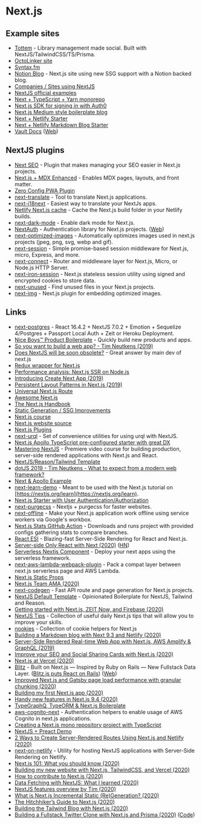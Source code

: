# Next.js

## Example sites

* [Tottem](https://github.com/poulainv/tottem) - Library management made social. Built with NextJS/TailwindCSS/TS/Prisma.
* [OctoLinker site](https://github.com/OctoLinker/octolinker.now.sh)
* [Syntax.fm](https://github.com/wesbos/Syntax)
* [Notion Blog](https://github.com/ijjk/notion-blog) - Next.js site using new SSG support with a Notion backed blog.
* [Companies / Sites using NextJS](https://github.com/zeit/next.js/discussions/10640)
* [NextJS official examples](https://github.com/zeit/next.js/tree/canary/examples)
* [Next + TypeScript + Yarn monorepo](https://github.com/josephluck/next-typescript-monorepo)
* [Next.js SDK for signing in with Auth0](https://github.com/auth0/nextjs-auth0)
* [Next.js Medium style boilerplate blog](https://github.com/maxigimenez/next-medium-blog-boilerplate)
* [Next + Netlify Starter](https://github.com/cassidoo/next-netlify-starter)
* [Next + Netlify Markdown Blog Starter](https://github.com/cassidoo/next-netlify-blog-starter)
* [Vault Docs](https://github.com/hashicorp/vault/tree/master/website) \([Web](https://www.vaultproject.io/)\)

## NextJS plugins

* [Next SEO](https://github.com/garmeeh/next-seo) - Plugin that makes managing your SEO easier in Next.js projects.
* [Next.js + MDX Enhanced](https://github.com/hashicorp/next-mdx-enhanced) - Enables MDX pages, layouts, and front matter.
* [Zero Config PWA Plugin](https://github.com/shadowwalker/next-pwa)
* [next-translate](https://github.com/vinissimus/next-translate) - Tool to translate Next.js applications.
* [next-i18next](https://github.com/isaachinman/next-i18next) - Easiest way to translate your NextJs apps.
* [Netlify Next.js cache](https://github.com/pizzafox/netlify-cache-nextjs) - Cache the Next.js build folder in your Netlify builds.
* [next-dark-mode](https://github.com/xeoneux/next-dark-mode) - Enable dark mode for Next.js.
* [NextAuth](https://github.com/iaincollins/next-auth) - Authentication library for Next.js projects. \([Web](https://next-auth.js.org/)\)
* [next-optimized-images](https://github.com/cyrilwanner/next-optimized-images) - Automatically optimizes images used in next.js projects \(jpeg, png, svg, webp and gif\).
* [next-session](https://github.com/hoangvvo/next-session) - Simple promise-based session middleware for Next.js, micro, Express, and more.
* [next-connect](https://github.com/hoangvvo/next-connect) - Router and middleware layer for Next.js, Micro, or Node.js HTTP Server.
* [next-iron-session](https://github.com/vvo/next-iron-session) - Next.js stateless session utility using signed and encrypted cookies to store data.
* [next-unused](https://github.com/pacocoursey/next-unused) - Find unused files in your Next.js projects.
* [next-img](https://github.com/humaans/next-img) - Next.js plugin for embedding optimized images.

## Links

* [next-postgres](https://github.com/jimmylee/next-postgres) - React 16.4.2 + NextJS 7.0.2 + Emotion + Sequelize 4/Postgres + Passport Local Auth + Zeit or Heroku Deployment.
* [Nice Boys™️ Product Boilerplate](https://github.com/nice-boys/product-boilerplate) - Quickly build new products and apps.
* [So you want to build a web app? - Tim Neutkens \(2019\)](https://www.youtube.com/watch?v=WKJVXN2kMS8)
* [Does NextJS will be soon obsolete?](https://www.reddit.com/r/reactjs/comments/au5z1u/does_nextjs_will_be_soon_obsolete/) - Great answer by main dev of next.js
* [Redux wrapper for Next.js](https://github.com/kirill-konshin/next-redux-wrapper)
* [Performance analysis: Next.js SSR on Node.js](https://docs.google.com/document/d/1zen4pq-zvJsvYk4yPZ9x-JB__GmBQ1sqLoP32YCYwIk/edit#)
* [Introducing Create Next App \(2019\)](https://nextjs.org/blog/create-next-app)
* [Persistent Layout Patterns in Next.js \(2019\)](https://adamwathan.me/2019/10/17/persistent-layout-patterns-in-nextjs/)
* [Universal Next.js Route](https://github.com/brajevicm/next-universal-route)
* [Awesome Next.js](https://github.com/unicodeveloper/awesome-nextjs)
* [The Next.js Handbook](https://flaviocopes.com/page/nextjs-handbook/)
* [Static Generation / SSG Improvements](https://github.com/zeit/next.js/issues/9524)
* [Next.js course](https://nextjscourse.com/oEEGG76l22UE8B77ovWn/)
* [Next.js website source](https://github.com/zeit/next-site)
* [Next.js Plugins](https://github.com/zeit/next-plugins)
* [next-urql](https://github.com/FormidableLabs/next-urql) - Set of convenience utilities for using urql with NextJS.
* [Next.js Apollo TypeScript pre-configured starter with great DX](https://github.com/borisowsky/nextjs-apollo-ts-starter)
* [Mastering NextJS](https://masteringnextjs.com/) - Premiere video course for building production, server-side rendered applications with Next.js and React.
* [NextJS/Reason/Tailwind Template](https://github.com/sgrove/nextjs-reason-urql)
* [dotJS 2019 - Tim Neutkens - What to expect from a modern web framework?](https://www.dotconferences.com/2019/12/tim-neutkens-what-to-expect-from-a-modern-web-framework)
* [Next & Apollo Example](https://github.com/adamsoffer/next-apollo-example)
* [next-learn-demo](https://github.com/zeit/next-learn-demo) - Meant to be used with the Next.js tutorial on [https://nextjs.org/learn](https://nextjs.org/learn).
* [Next.js Starter with User Authentication/Authorization](https://github.com/rwieruch/nextjs-firebase-authentication)
* [next-purgecss](https://github.com/lucleray/next-purgecss) - Nextjs + purgecss for faster websites.
* [next-offline](https://github.com/hanford/next-offline) - Make your Next.js application work offline using service workers via Google's workbox.
* [Next.js Stats GitHub Action](https://github.com/zeit/next-stats-action) - Downloads and runs project with provided configs gathering stats to compare branches.
* [React ESI](https://github.com/dunglas/react-esi) - Blazing-fast Server-Side Rendering for React and Next.js.
* [Server-side Only React with Next \(2020\)](https://webcloud.se/blog/2020-03-12-nextjs-without-client-side-react/) \([HN](https://news.ycombinator.com/item?id=22717900)\)
* [Serverless Nextjs Component](https://github.com/danielcondemarin/serverless-next.js) - Deploy your next apps using the serverless framework.
* [next-aws-lambda-webpack-plugin](https://github.com/vincent-herlemont/next-aws-lambda-webpack-plugin) - Pack a compat layer between next.js serverless page and AWS Lambda.
* [Next.js Static Props](https://pomb.us/nextjs-static-props/)
* [Next.js Team AMA \(2020\)](https://hashnode.com/post/nextjs-team-ama-ask-us-anything-ck8q81sii002wems178vw6r5v)
* [next-codegen](https://github.com/zackkrida/next-codegen) - Fast API route and page generation for Next.js projects.
* [NextJS Default Template](https://github.com/ryyppy/nextjs-default) - Opinionated Boilerplate for NextJS, Tailwind and Reason.
* [Getting started with Next.js, ZEIT Now, and Firebase \(2020\)](https://dev.to/benzguo/getting-started-with-next-js-now-firebase-4ejg)
* [NextJS Tips](https://nextjstips.com/) - Collection of useful daily Next.js tips that will allow you to improve your skills.
* [nookies](https://github.com/maticzav/nookies) - Collection of cookie helpers for Next.js
* [Building a Markdown blog with Next 9.3 and Netlify \(2020\)](https://www.netlify.com/blog/2020/05/04/building-a-markdown-blog-with-next-9.3-and-netlify/)
* [Server-Side Rendered Real-time Web App with Next.js, AWS Amplify & GraphQL \(2019\)](https://dev.to/rakannimer/server-side-rendered-real-time-web-app-with-next-js-aws-amplify-graphql-2j49)
* [Improve your SEO and Social Sharing Cards with Next.js \(2020\)](https://www.netlify.com/blog/2020/05/08/improve-your-seo-and-social-sharing-cards-with-next.js/)
* [Next.js at Vercel \(2020\)](https://jamstack-toronto.now.sh/#0)
* [Blitz](https://github.com/blitz-js/blitz) - Built on Next.js — Inspired by Ruby on Rails — New Fullstack Data Layer. \([Blitz.js puts React on Rails](https://overcast.fm/+Id5XIrpzk)\) \([Web](https://blitzjs.com/)\)
* [Improved Next.js and Gatsby page load performance with granular chunking \(2020\)](https://web.dev/granular-chunking-nextjs/)
* [Building my first Next.js app \(2020\)](https://www.youtube.com/watch?v=Z0FUBQPXHMA)
* [Handy new features in Next.js 9.4 \(2020\)](https://www.netlify.com/blog/2020/05/18/handy-new-features-in-next.js-9.4/)
* [TypeGraphQ, TypeORM & Next.js Boilerplate](https://github.com/tobiaslins/typesafety-from-db-to-frontend)
* [aws-cognito-next](https://github.com/dferber90/aws-cognito-next) - Authentication helpers to enable usage of AWS Cognito in next.js applications.
* [Creating a Next.js mono repository project with TypeScript](https://josephluck.co.uk/blog/next-typescript-monorepo/)
* [NextJS + Preact Demo](https://github.com/developit/nextjs-preact-demo)
* [2 Ways to Create Server-Rendered Routes Using Next.js and Netlify \(2020\)](https://www.netlify.com/blog/2020/06/10/2-ways-to-create-server-rendered-routes-using-next.js-and-netlify/)
* [next-on-netlify](https://github.com/FinnWoelm/next-on-netlify) - Utility for hosting NextJS applications with Server-Side Rendering on Netlify.
* [Next.js 101: What you should know \(2020\)](https://www.netlify.com/blog/2020/06/18/next.js-101-what-you-should-know/)
* [Building my new website with Next.js, TailwindCSS, and Vercel \(2020\)](https://www.jplhomer.org/posts/how-built-new-website-nextjs-vercel-tailwind)
* [How to contribute to Next.js \(2020\)](https://www.youtube.com/watch?v=WK-UFw0ZOIw)
* [Data Fetching with NextJS: What I learned \(2020\)](https://blog.maximeheckel.com/posts/data-fetching-with-next-js)
* [NextJS features overview by Tim \(2020\)](https://github.com/vercel/next.js/discussions/14953#discussioncomment-34938)
* [What is Next.js Incremental Static \(Re\)Generation? \(2020\)](https://arunoda.me/blog/what-is-nextjs-issg)
* [The Hitchhiker’s Guide to Next.js \(2020\)](https://medium.com/swlh/the-hitchhikers-guide-to-next-js-fd7aa14ae8d0)
* [Building the Tailwind Blog with Next.js \(2020\)](https://blog.tailwindcss.com/building-the-tailwind-blog)
* [Building a Fullstack Twitter Clone with Next.js and Prisma \(2020\)](https://kunal.sh/posts/building-a-fullstack-twitter-clone) \([Code](https://github.com/kunalgorithm/fullstack-twitter)\)

